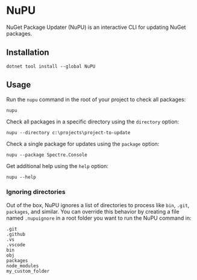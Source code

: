 # NuPU

NuGet Package Updater (NuPU) is an interactive CLI for updating NuGet packages.

## Installation

```console
dotnet tool install --global NuPU
```

## Usage

Run the `nupu` command in the root of your project to check all packages:

```console
nupu
```

Check all packages in a specific directory using the `directory` option:

```console
nupu --directory c:\projects\project-to-update
```

Check a single package for updates using the `package` option:

```console
nupu --package Spectre.Console
```

Get additional help using the `help` option:

```console
nupu --help
```

### Ignoring directories

Out of the box, NuPU ignores a list of directories to process like `bin`, `.git`, `packages`, and similar. You can override this behavior by creating a file named `.nupuignore` in a root folder you want to run the NuPU command in:

```
.git
.github
.vs
.vscode
bin
obj
packages
node_modules
my_custom_folder
```